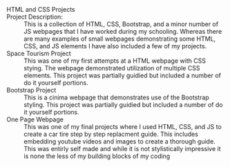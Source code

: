 <dl>
  <dt>HTML and CSS Projects</dt>

  <dt>Project Description:</dt>
  <dd>This is a collection of HTML, CSS, Bootstrap, and a minor number of JS webpages that I have worked during my schooling.
Whereas there are many examples of small webpages demonstrating some HTML, CSS, and JS elements I have also included a few of my projects.
</dd>

<dt>Space Tourism Project</dt>
<dd>This was one of my first attempts at a HTML webpage with CSS stying. 
The webpage demonstrated utilization of multiple CSS elements. This project was partially guidied but included 
a number of do it yourself portions.
</dd>

<dt>Bootstrap Project</dt>
<dd>This is a cinima webpage that demonstrates use of the Bootstrap styling. This project was partially guidied but included 
a number of do it yourself portions.
</dd>

<dt>One Page Webpage</dt>
<dd>This was one of my final projects where I used HTML, CSS, and JS to create a car tire step by step replacment guide.
This includes embedding youtube videos and images to create a thorough guide. This was entirly self made and while it is 
not stylistically impressive it is none the less of my building blocks of my coding
</dd>
 
</dl>